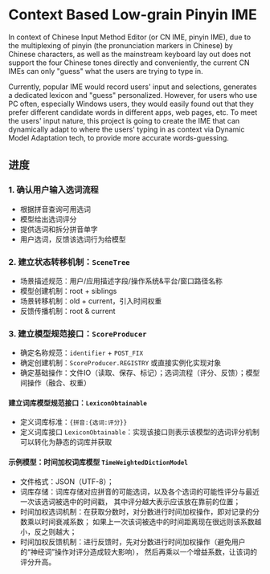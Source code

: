 # Context Based Low-grain Pinyin IME

In context of Chinese Input Method Editor (or CN IME, pinyin IME),
due to the multiplexing of pinyin (the pronunciation markers in Chinese)
by Chinese characters, as well as the mainstream keyboard lay out does not support
the four Chinese tones directly and conveniently, the current CN IMEs can only "guess"
what the users are trying to type in.

Currently, popular IME would record users' input and selections, generates a dedicated
lexicon and "guess" personalized. However, for users who use PC often, especially Windows
users, they would easily found out that they prefer different candidate words in different
apps, web pages, etc. To meet the users' input nature, this project is going to create the
IME that can dynamically adapt to where the users' typing in as context via Dynamic Model
Adaptation tech, to provide more accurate words-guessing.

## 进度

### 1. 确认用户输入选词流程

- 根据拼音查询可用选词
- 模型给出选词评分
- 提供选词和拆分拼音单字
- 用户选词，反馈该选词行为给模型

### 2. 建立状态转移机制：`SceneTree`

- 场景描述规范：用户/应用描述字段/操作系统&平台/窗口路径名称
- 模型创建机制：root + siblings
- 场景转移机制：old + current，引入时间权重
- 反馈传播机制：root & current

### 3. 建立模型规范接口：`ScoreProducer`

- 确定名称规范：`identifier` + `POST_FIX`
- 确定创建机制：`ScoreProducer.REGISTRY` 或直接实例化实现对象
- 确定基础操作：文件IO（读取、保存、标记）；选词流程（评分、反馈）；模型间操作（融合、权重）

#### 建立词库模型规范接口：`LexiconObtainable`

- 定义词库标准：`{拼音:{选词:评分}}`
- 定义词库接口 `LexiconObtainable`：实现该接口则表示该模型的选词评分机制可以转化为静态的词库并获取

#### 示例模型：时间加权词库模型 `TimeWeightedDictionModel`

- 文件格式：JSON（UTF-8）；
- 词库存储：词库存储对应拼音的可能选词，以及各个选词的可能性评分与最近一次该选词被选中的时间戳，
  其中评分越大表示应该放在靠前的位置；
- 时间加权选词机制：在获取分数时，对分数进行时间加权操作，即对记录的分数乘以时间衰减系数；
  如果上一次该词被选中的时间距离现在很远则该系数越小，反之则越大；
- 时间加权反馈机制：进行反馈时，先对分数进行时间加权操作（避免用户的“神经词”操作对评分造成较大影响），
  然后再乘以一个增益系数，让该词的评分升高。
